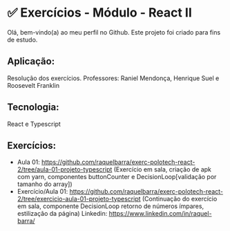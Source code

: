 # ✅ Exercícios - Módulo - React II
Olá, bem-vindo(a) ao meu perfil no Github.
Este projeto foi criado para fins de estudo.

## Aplicação:
Resolução dos exercícios. Professores: Raniel Mendonça, Henrique Suel e Roosevelt Franklin

## Tecnologia:
React e Typescript

## Exercícios:
- Aula 01: <https://github.com/raquelbarra/exerc-polotech-react-2/tree/aula-01-projeto-typescript>
(Exercício em sala, criação de apk com yarn, componentes buttonCounter e DecisionLoop[validação por tamanho do array])
- Exercício/Aula 01: <https://github.com/raquelbarra/exerc-polotech-react-2/tree/exercicio-aula-01-projeto-typescript>
(Continuação do exercício em sala, componente DecisionLoop retorno de números ímpares, estilização da página)
Linkedin: <https://www.linkedin.com/in/raquel-barra/>
